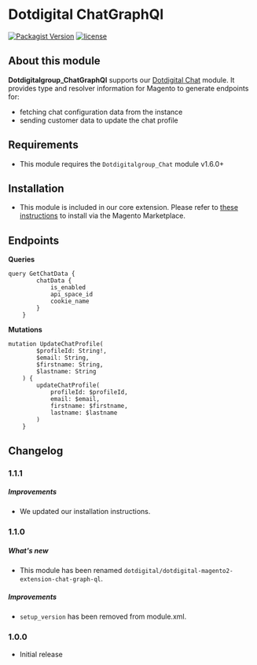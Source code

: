 # Dotdigital ChatGraphQl
[![Packagist Version](https://img.shields.io/packagist/v/dotdigital/dotdigital-magento2-extension-chat-graph-ql?color=green&label=stable)](https://github.com/dotmailer/dotmailer-magento2-extension-chat-graph-ql/releases)
[![license](https://img.shields.io/github/license/mashape/apistatus.svg)](LICENSE.md)

## About this module
**Dotdigitalgroup_ChatGraphQl** supports our [Dotdigital Chat](https://github.com/dotmailer/dotmailer-magento2-extension-chat) module.
It provides type and resolver information for Magento to generate endpoints for:
- fetching chat configuration data from the instance
- sending customer data to update the chat profile

## Requirements
- This module requires the `Dotdigitalgroup_Chat` module v1.6.0+

## Installation
- This module is included in our core extension. Please refer to [these instructions](https://github.com/dotmailer/dotmailer-magento2-extension#installation) to install via the Magento Marketplace.

## Endpoints

**Queries**
```
query GetChatData {
        chatData {
            is_enabled
            api_space_id
            cookie_name
        }
    }
```

**Mutations**
```
mutation UpdateChatProfile(
        $profileId: String!,
        $email: String,
        $firstname: String,
        $lastname: String
    ) {
        updateChatProfile(
            profileId: $profileId,
            email: $email,
            firstname: $firstname,
            lastname: $lastname
        )
    }
```

## Changelog

### 1.1.1

##### Improvements
- We updated our installation instructions.

### 1.1.0

##### What's new
- This module has been renamed `dotdigital/dotdigital-magento2-extension-chat-graph-ql`.

##### Improvements
- `setup_version` has been removed from module.xml.

### 1.0.0
- Initial release
